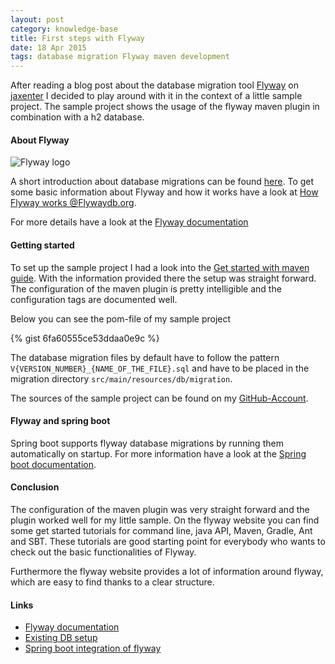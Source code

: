 ```yaml
---
layout: post
category: knowledge-base
title: First steps with Flyway
date: 18 Apr 2015
tags: database migration Flyway maven development
---
```


After reading a blog post about the database migration tool [Flyway](https://flywaydb.org) on [jaxenter](http://jaxenter.de) I decided to play around with it in the context of a little sample project. The sample project shows the usage of the flyway maven plugin in combination with a h2 database.


#### About Flyway

<div class="inline-img-right">
    <img src="{{ site.url }}/assets/logos/flyway_logo.png" alt="Flyway logo"/>
</div>

A short introduction about database migrations can be found [here](https://flywaydb.org/documentation/getstarted/why). To get some basic information about Flyway and how it works have a look at [How Flyway works @Flywaydb.org](https://flywaydb.org/documentation/getstarted/how).

For more details have a look at the [Flyway documentation](https://flywaydb.org/documentation)


#### Getting started

To set up the sample project I had a look into the [Get started with maven guide](https://flywaydb.org/documentation/getstarted/firststeps/maven). With the information provided there the setup was straight forward. The configuration of the maven plugin is pretty intelligible and the configuration tags are documented well.

Below you can see the pom-file of my sample project

{% gist 6fa60555ce53ddaa0e9c %}

The database migration files by default have to follow the pattern `V{VERSION_NUMBER}_{NAME_OF_THE_FILE}.sql` and have to be placed in the migration directory `src/main/resources/db/migration`.

The sources of the sample project can be found on my [GitHub-Account](https://github.com/rufer7/flyway-example).


#### Flyway and spring boot

Spring boot supports flyway database migrations by running them automatically on startup. For more information have a look at the [Spring boot documentation](http://docs.spring.io/spring-boot/docs/current/reference/htmlsingle).


#### Conclusion

The configuration of the maven plugin was very straight forward and the plugin worked well for my little sample. On the flyway website you can find some get started tutorials for command line, java API, Maven, Gradle, Ant and SBT. These tutorials are good starting point for everybody who wants to check out the basic functionalities of Flyway.

Furthermore the flyway website provides a lot of information around flyway, which are easy to find thanks to a clear structure.


#### Links

* [Flyway documentation](https://flywaydb.org/documentation)
* [Existing DB setup](https://flywaydb.org/documentation/learnmore/existing)
* [Spring boot integration of flyway](http://docs.spring.io/spring-boot/docs/current/reference/htmlsingle/#howto-execute-flyway-database-migrations-on-startup)
